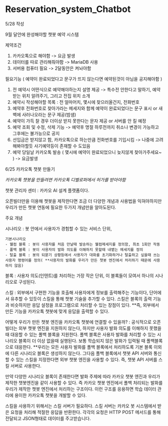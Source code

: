 # Reservation_system_Chatbot

5/28 작성

9월 달안에 완성해야할 챗봇 예약 시스템

제약조건
1. 카카오톡으로 해야함 -> 요금 발생
2. 데이터를 따로 관리해줘야함 -> MariaDB 사용
3. 서버용 컴퓨터 필요 -> 2달동안은 켜놔야함

필요기능 ( 예약이 완료되었다고 문구가 뜨지 않는다면 예약된것이 아님을 공지해야함 ) 
1. 전 예약시 어떤식으로 예약해야하는지 설명 제공 -> 특수전 안한다고 말하기, 예약받는 위치 알려주기, 그리고 전집 위치 소개
2. 예약시 작성해야할 목록 : 전 얼마어치, 몇시에 찾으러올건지, 전화번호
3. 예약후 전화번호로 찾아가라는 메세지와 함께 예약이 완료되었다는 문구 표시 or 새벽에 사러나오라는 문구 제공(밤샘)
4. 예약이 가득 찰 경우 더이상 받지 못한다는 문자 제공 or 서버를 안 킬 예정
5. 예약 조회 및 수정, 삭제 기능 -> 예약후 명절 하루전까지 취소나 변경이 가능하고 그후에는 불가능으로 공지
6. 선입금은 받지않고 함, 카카오톡으로 하는만큼 전화번호를 기입시킴 -> 나중에 고려해봐야할듯 사기예약등이 존재할 수 도있음
7. 예약 당일날 카카오톡 발송 ( 몇시에 예약이 완료되었으니 늦지않게 찾아가주세요~ ) -> 요금발생


6/25 카카오톡 챗봇 만들기

*카카오톡 챗봇을 만들려면 카카오톡 디벨로퍼에서 허가를 받아야함*

챗봇 관리자 센터 : 카카오  AI 설계 플랫폼이다.

오픈빌더만을 이용해 챗봇을 제작한다면 조금 더 다양한 개념과 사용법을 익혀야하지만 우리가 만든 챗봇 연동에 필요한
두가지 개념만을 알아도된다.

주요 개념

시나리오 : 봇 안에서 사용자가 경험할 수 있는 서비스 단위, 

	기본시나리오
	- 웰컴 블록 : 봇이 사용자를 처음 만날때 발송하는 웰컴메세지를 정의함, 최초 1회만 작동
	- 폴백 블록 : 봇이 사용자의 발화 의도를 이해하지 못할때 내뱉는 메세지를 정의
	- 탈출 블록 : 봇의 되묻기 상황등에서 사용자가 대화를 초기화하거나 탈출하고 싶을때 쓰는 사용자 명령어를 정의( **사용자의 발화를 우리가 만든 챗봇 엔진에서 처리하기 때문에 사용하지 않음)
	
블록 : 사용자 의도(인텐트)를 처리하는 가장 작은 단위, 이 블록들이 모여서 하나의 시나리오로 구성된다.

스킬 : 외부에서 구현한 기능을 호출해 사용자에게 정보를 출력해주는 기능이다, 단어에서 유추할 수 있듯이 스킬을 통해 챗봇 기술을 추가할 수 있다.
        스킬은 블록의 출력 기능과 비슷하지만 응답 설정을 프로그램으로 처리할 수 있는 장점이 있다.
**즉, 외부에서 만든 기능을 카카오톡 챗봇에 맞게 응답을 출력할 수 있다.

어떻게 우리가 만든 챗봇 엔진을 카카오톡 챗봇에 연결할 수 있을까?
: 공식적으로 오픈빌더는 외부 챗봇 엔진을 지원하지 않는다, 하지만 사용자 발화 의도를 이해하지 못했을 때 대응할 수 있는 폴백 블록을 지원한다.
폴백 블록은 사용자 발화를 처리할 수 있는 시나리오 블록이 더 이상 없을때 실행된다. 보통 학습되지 않은 발화가 입력될 때 폴백블록으로 대응한다.
**우리는 모든 사용자 발화를 폴백 블록에서 처리하도록 기본 블록 이외에 다른 시나리오 블록은 생성하지 않는다.
그다음 폴백 블록에서 챗봇 API 서버와 통신할 수 있는 스킬을 지정한다면 외부 챗봇 엔진을 사용할 수 있다. 즉, 챗봇 API 서버를 스킬 서버로 사용한다.

만약 다양한 시나리오 블록이 존재한다면 발화 주제에 따라 카카오 챗봇 엔진과 우리가 제작한 챗봇엔진을 같이 사용할 수 있다.
즉 카카오 챗봇 엔진에서 폴백 처리되는 발화를 우리가 제작한 챗봇 엔진에서 처리하는 구조이다. 이런 구조를 응용하면 학습 데이터 관리에 용이한 카카오톡 챗봇을 개발할 수 있다.

스킬을 사용하기 위해서는 스킬 서버가 필요하다.
스킬 서버는 카카오 봇 시스템에서 받은 요청을 처리해 적절한 응답을 반환한다.
각각의 요청은 HTTP POST 메서드를 통해 전달되고 JSON형태로 데이터를 주고받습니다.


